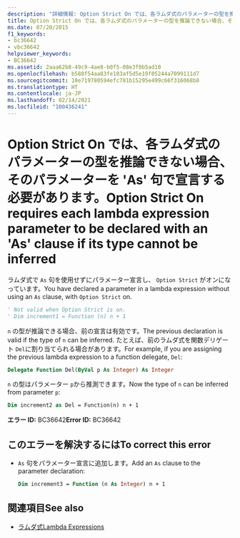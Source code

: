 ```yaml
---
description: "詳細情報: Option Strict On では、各ラムダ式のパラメーターの型を推論できない場合、そのパラメーターを 'As' 句で宣言する必要があります"
title: Option Strict On では、各ラムダ式のパラメーターの型を推論できない場合、そのパラメーターを 'As' 句で宣言する必要があります。
ms.date: 07/20/2015
f1_keywords:
- bc36642
- vbc36642
helpviewer_keywords:
- BC36642
ms.assetid: 2aaa62b8-49c9-4ae8-b0f5-08e3f0b5ad10
ms.openlocfilehash: b588f54aa83fe103af5d5e19f05244a7099111d7
ms.sourcegitcommit: 10e719780594efc781b15295e499c66f316068b8
ms.translationtype: HT
ms.contentlocale: ja-JP
ms.lasthandoff: 02/14/2021
ms.locfileid: "100436241"
---
```

# <a name="option-strict-on-requires-each-lambda-expression-parameter-to-be-declared-with-an-as-clause-if-its-type-cannot-be-inferred"></a><span data-ttu-id="723b0-103">Option Strict On では、各ラムダ式のパラメーターの型を推論できない場合、そのパラメーターを 'As' 句で宣言する必要があります。</span><span class="sxs-lookup"><span data-stu-id="723b0-103">Option Strict On requires each lambda expression parameter to be declared with an 'As' clause if its type cannot be inferred</span></span>

<span data-ttu-id="723b0-104">ラムダ式で `As` 句を使用せずにパラメーター宣言し、 `Option Strict` がオンになっています。</span><span class="sxs-lookup"><span data-stu-id="723b0-104">You have declared a parameter in a lambda expression without using an `As` clause, with `Option Strict` on.</span></span>  
  
```vb  
' Not valid when Option Strict is on.  
' Dim increment1 = Function (n) n + 1  
```  
  
 <span data-ttu-id="723b0-105">`n` の型が推論できる場合、前の宣言は有効です。</span><span class="sxs-lookup"><span data-stu-id="723b0-105">The previous declaration is valid if the type of `n` can be inferred.</span></span> <span data-ttu-id="723b0-106">たとえば、前のラムダ式を関数デリゲート `Del`に割り当てられる場合があります。</span><span class="sxs-lookup"><span data-stu-id="723b0-106">For example, if you are assigning the previous lambda expression to a function delegate, `Del`:</span></span>  
  
```vb  
Delegate Function Del(ByVal p As Integer) As Integer  
```  
  
 <span data-ttu-id="723b0-107">`n` の型はパラメーター `p`から推測できます。</span><span class="sxs-lookup"><span data-stu-id="723b0-107">Now the type of `n` can be inferred from parameter `p`:</span></span>  
  
```vb  
Dim increment2 as Del = Function(n) n + 1  
```  
  
 <span data-ttu-id="723b0-108">**エラー ID:** BC36642</span><span class="sxs-lookup"><span data-stu-id="723b0-108">**Error ID:** BC36642</span></span>  
  
## <a name="to-correct-this-error"></a><span data-ttu-id="723b0-109">このエラーを解決するには</span><span class="sxs-lookup"><span data-stu-id="723b0-109">To correct this error</span></span>  
  
- <span data-ttu-id="723b0-110">`As` 句をパラメーター宣言に追加します。</span><span class="sxs-lookup"><span data-stu-id="723b0-110">Add an `As` clause to the parameter declaration:</span></span>  
  
    ```vb  
    Dim increment3 = Function (n As Integer) n + 1  
    ```  
  
## <a name="see-also"></a><span data-ttu-id="723b0-111">関連項目</span><span class="sxs-lookup"><span data-stu-id="723b0-111">See also</span></span>

- [<span data-ttu-id="723b0-112">ラムダ式</span><span class="sxs-lookup"><span data-stu-id="723b0-112">Lambda Expressions</span></span>](../programming-guide/language-features/procedures/lambda-expressions.md)
